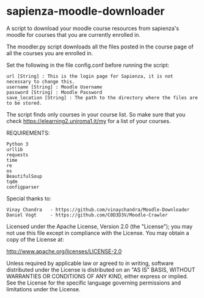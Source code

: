 # sapienza-moodle-downloader

A script to download your moodle course resources from sapienza's moodle for courses that you are currently enrolled in.

The moodler.py script downloads all the files posted in the course page of all the courses you are enrolled in.

Set the following in the file config.conf before running the script:

	url [String] : This is the login page for Sapienza, it is not necessary to change this.
	username [String] : Moodle Username
	password [String] : Moodle Password
	save_location [String] : The path to the directory where the files are to be stored.

The script finds only courses in your course list. So make sure that you check https://elearning2.uniroma1.it/my for a list of your courses.

REQUIREMENTS:

	Python 3
	urllib
	requests
	time
	re
	os
	BeautifulSoup
	tqdm
	configparser


Special thanks to:

	Vinay Chandra	- https://github.com/vinaychandra/Moodle-Downloader
	Daniel Vogt		- https://github.com/C0D3D3V/Moodle-Crawler

Licensed under the Apache License, Version 2.0 (the "License"); you may not use this file except in compliance with the License. You may obtain a copy of the License at:

http://www.apache.org/licenses/LICENSE-2.0

Unless required by applicable law or agreed to in writing, software distributed under the License is distributed on an "AS IS" BASIS, WITHOUT WARRANTIES OR CONDITIONS OF ANY KIND, either express or implied. See the License for the specific language governing permissions and limitations under the License.
